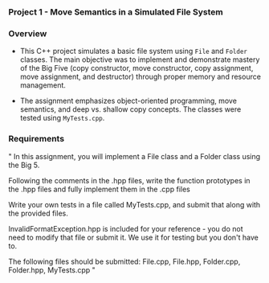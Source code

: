 ### Project 1 - Move Semantics in a Simulated File System ####

### Overview ### 

- This C++ project simulates a basic file system using `File` and `Folder` classes. The main objective was to implement and demonstrate mastery of the Big Five (copy constructor, move constructor, copy assignment, move assignment, and destructor) through proper memory and resource management.

- The assignment emphasizes object-oriented programming, move semantics, and deep vs. shallow copy concepts. The classes were tested using `MyTests.cpp`.

### Requirements ### 

" In this assignment, you will implement a File class and a Folder class using the Big 5.

Following the comments in the .hpp files, write the function prototypes in the .hpp files and fully implement them in the .cpp files

Write your own tests in a file called MyTests.cpp, and submit that along with the provided files.

InvalidFormatException.hpp is included for your reference - you do not need to modify that file or submit it. We use it for testing but you don't have to.

The following files should be submitted: File.cpp, File.hpp, Folder.cpp, Folder.hpp, MyTests.cpp "
